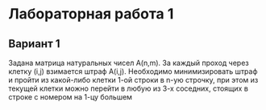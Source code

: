 # Лабораторная работа 1
## Вариант 1
Задана матрица натуральных чисел A(n,m). За каждый проход через клетку (i,j) взимается
штраф A(i,j). Необходимо минимизировать штраф и пройти из какой-либо клетки 1-ой
строки в n-ую строчку, при этом из текущей клетки можно перейти в любую из 3-х
соседних, стоящих в строке с номером на 1-цу большем